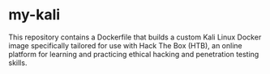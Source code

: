 # my-kali
This repository contains a Dockerfile that builds a custom Kali Linux Docker image specifically tailored for use with Hack The Box (HTB), an online platform for learning and practicing ethical hacking and penetration testing skills.
